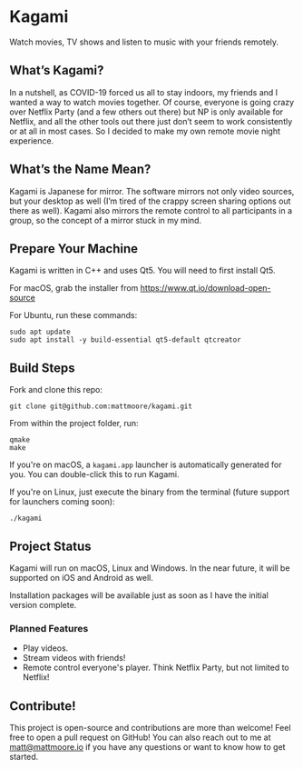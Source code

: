 # Kagami

Watch movies, TV shows and listen to music with your friends remotely.

## What’s Kagami?

In a nutshell, as COVID-19 forced us all to stay indoors, my friends and I wanted a way to watch movies together. Of course, everyone is going crazy over Netflix Party (and a few others out there) but NP is only available for Netflix, and all the other tools out there just don’t seem to work consistently or at all in most cases. So I decided to make my own remote movie night experience.

## What’s the Name Mean?

Kagami is Japanese for mirror. The software mirrors not only video sources, but your desktop as well (I’m tired of the crappy screen sharing options out there as well). Kagami also mirrors the remote control to all participants in a group, so the concept of a mirror stuck in my mind.

## Prepare Your Machine

Kagami is written in C++ and uses Qt5. You will need to first install Qt5.

For macOS, grab the installer from https://www.qt.io/download-open-source

For Ubuntu, run these commands:

```shell
sudo apt update
sudo apt install -y build-essential qt5-default qtcreator
```

## Build Steps

Fork and clone this repo:

```shell
git clone git@github.com:mattmoore/kagami.git
```

From within the project folder, run:

```shell
qmake
make
```

If you're on macOS, a `kagami.app` launcher is automatically generated for you. You can double-click this to run Kagami.

If you're on Linux, just execute the binary from the terminal (future support for launchers coming soon):

```shell
./kagami
```

## Project Status

Kagami will run on macOS, Linux and Windows. In the near future, it will be supported on iOS and Android as well.

Installation packages will be available just as soon as I have the initial version complete.

### Planned Features

- Play videos.
- Stream videos with friends!
- Remote control everyone's player. Think Netflix Party, but not limited to Netflix!

## Contribute!

This project is open-source and contributions are more than welcome! Feel free to open a pull request on GitHub! You can also reach out to me at matt@mattmoore.io if you have any questions or want to know how to get started.
